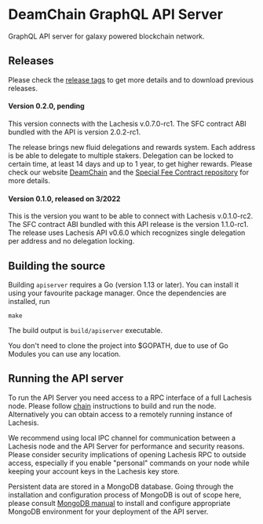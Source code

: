 # DeamChain GraphQL API Server
GraphQL API server for galaxy powered blockchain network.

## Releases
Please check the [release tags](https://github.com/deamchain/deamchain-graphql/tags) to get more details and to download previous releases.

#### Version 0.2.0, pending
This version connects with the Lachesis v.0.7.0-rc1. The SFC contract ABI bundled with the API is version 2.0.2-rc1.

The release brings new fluid delegations and rewards system. Each address is be able to delegate to multiple stakers. Delegation can be locked to certain time, at least 14 days and up to 1 year, to get higher rewards. Please check our website [DeamChain](https://deamchain.com) and the [Special Fee Contract repository](https://github.com/deamchain/deamchain-graphql) for more details.

#### Version 0.1.0, released on 3/2022
This is the version you want to be able to connect with Lachesis v.0.1.0-rc2. The SFC contract ABI bundled with this API release is the version 1.1.0-rc1. The release uses Lachesis API v0.6.0 which recognizes single delegation per address and no delegation locking.

## Building the source

Building `apiserver` requires a Go (version 1.13 or later). You can install
it using your favourite package manager. Once the dependencies are installed, run

```shell
make
```

The build output is ```build/apiserver``` executable.

You don't need to clone the project into $GOPATH, due to use of Go Modules you can
use any location.

## Running the API server

To run the API Server you need access to a RPC interface of a full Lachesis node. Please
follow [chain](https://github.com/deamchain/deamchain-galaxy) instructions to build
and run the node. Alternatively you can obtain access to a remotely running instance
of Lachesis.

We recommend using local IPC channel for communication between a Lachesis node and the
API Server for performance and security reasons. Please consider security implications
of opening Lachesis RPC to outside access, especially if you enable "personal" commands
on your node while keeping your account keys in the Lachesis key store.

Persistent data are stored in a MongoDB database. Going through the installation and
configuration process of MongoDB is out of scope here, please consult
[MongoDB manual](https://docs.mongodb.com/manual/) to install and configure appropriate
MongoDB environment for your deployment of the API server.
